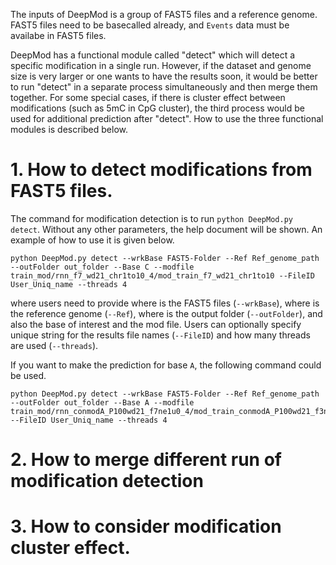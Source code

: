 The inputs of DeepMod is a group of FAST5 files and a reference genome. FAST5 files need to be basecalled already, and `Events` data must be availabe in FAST5 files. 

DeepMod has a functional module called "detect" which will detect a specific modification in a single run. However, if the dataset and genome size is very larger or one wants to have the results soon, it would be better to run "detect" in a separate process simultaneously and then merge them together. For some special cases, if there is cluster effect between modifications (such as 5mC in CpG cluster), the third process would be used for additional prediction after "detect". How to use the three functional modules is described below.

# 1. How to detect modifications from FAST5 files.
The command for modification detection is to run `python DeepMod.py detect`. Without any other parameters, the help document will be shown. An example of how to use it is given below.

```
python DeepMod.py detect --wrkBase FAST5-Folder --Ref Ref_genome_path --outFolder out_folder --Base C --modfile train_mod/rnn_f7_wd21_chr1to10_4/mod_train_f7_wd21_chr1to10 --FileID User_Uniq_name --threads 4
```
where users need to provide where is the FAST5 files (`--wrkBase`), where is the reference genome (`--Ref`), where is the output folder (`--outFolder`), and also the base of interest and the mod file. Users can optionally specify unique string for the results file names (`--FileID`) and how many threads are used (`--threads`).

If you want to make the prediction for base `A`, the following command could be used.
```
python DeepMod.py detect --wrkBase FAST5-Folder --Ref Ref_genome_path --outFolder out_folder --Base A --modfile train_mod/rnn_conmodA_P100wd21_f7ne1u0_4/mod_train_conmodA_P100wd21_f3ne1u0 --FileID User_Uniq_name --threads 4
```


# 2. How to merge different run of modification detection


# 3. How to consider modification cluster effect.




